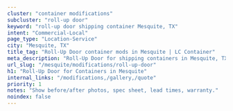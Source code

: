```yaml
---
cluster: "container modifications"
subcluster: "roll-up door"
keyword: "roll-up door shipping container Mesquite, TX"
intent: "Commercial-Local"
page_type: "Location-Service"
city: "Mesquite, TX"
title_tag: "Roll-Up Door container mods in Mesquite | LC Container"
meta_description: "Roll-Up Door for shipping containers in Mesquite, TX. Local fabrication & pro install. LC Container — Since 2003. Get a quote."
url_slug: "/mesquite/modifications/roll-up-door"
h1: "Roll-Up Door for Containers in Mesquite"
internal_links: "/modifications,/gallery,/quote"
priority: 1
notes: "Show before/after photos, spec sheet, lead times, warranty."
noindex: false
---
```


<!-- TODO: Add unique city/inventory copy, images, and internal links here. -->
